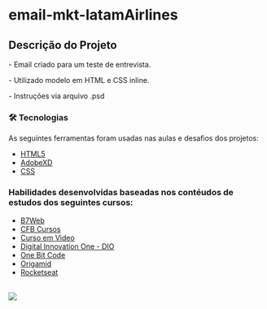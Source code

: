 # email-mkt-latamAirlines

<h2> Descrição do Projeto </h2>
<p> - Email criado para um teste de entrevista. </p>
<p> - Utilizado modelo em HTML e CSS inline. </p>
<p> - Instruções via arquivo .psd </p>


### 🛠 Tecnologias

As seguintes ferramentas foram usadas nas aulas e desafios dos projetos:

- [HTML5](https://developer.mozilla.org/pt-BR/docs/Web/HTML)
- [AdobeXD](https://www.adobe.com/br/products/xd.html)
- [CSS](https://developer.mozilla.org/pt-BR/docs/Web/CSS)



<h3> Habilidades desenvolvidas baseadas nos contéudos de estudos dos seguintes cursos: </h3>

<ul>
 <li><a href="https://b7web.com.br/">B7Web</a></li>
 <li><a href="https://www.youtube.com/channel/UCqHIWCQSq0yeE-1nbcRnt2w">CFB Cursos</a></li>
 <li><a href="https://www.cursoemvideo.com/">Curso em Video</a></li>
 <li><a href="https://digitalinnovation.one/">Digital Innovation One - DIO</a></li>
 <li><a href="https://programador.onebitcode.com/">One Bit Code</a></li>
 <li><a href="https://www.origamid.com/">Origamid</a></li>
 <li><a href="https://www.rocketseat.com.br/discover"> Rocketseat</a></li>
 
</ul>


<br>
 
 <img src="https://img.shields.io/static/v1?label=DEV&message=Darcisio Almeida&color=7159c1&style=for-the-badge&logo=ghost"/>
